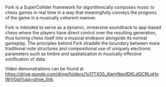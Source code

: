 Fork is a SuperCollider framework for algorithmically composes music to chess games in real time in a way that meaningfully conveys the progress of the game in a musically coherent manner.

Fork is intended to serve as a dynamic, immersive soundtrack to app-based chess where the players have direct control over the resulting generation, thus turning chess itself into a musical endeavor alongside its normal gameplay. The principles behind Fork straddle the boundary between more traditional note structures and compositional use of uniquely electronic parameters such as timbre and spatialization in musically effective sonification of data.

Video demonstrations can be found at https://drive.google.com/drive/folders/1x17TXG5_KwmNqnfDKLdQCRLqHoWrVGql?usp=drive_link.
